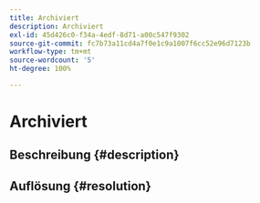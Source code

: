 ```yaml
---
title: Archiviert
description: Archiviert
exl-id: 45d426c0-f34a-4edf-8d71-a00c547f9302
source-git-commit: fc7b73a11cd4a7f0e1c9a1007f6cc52e96d7123b
workflow-type: tm+mt
source-wordcount: '5'
ht-degree: 100%

---
```


# Archiviert

## Beschreibung {#description}

## Auflösung {#resolution}
